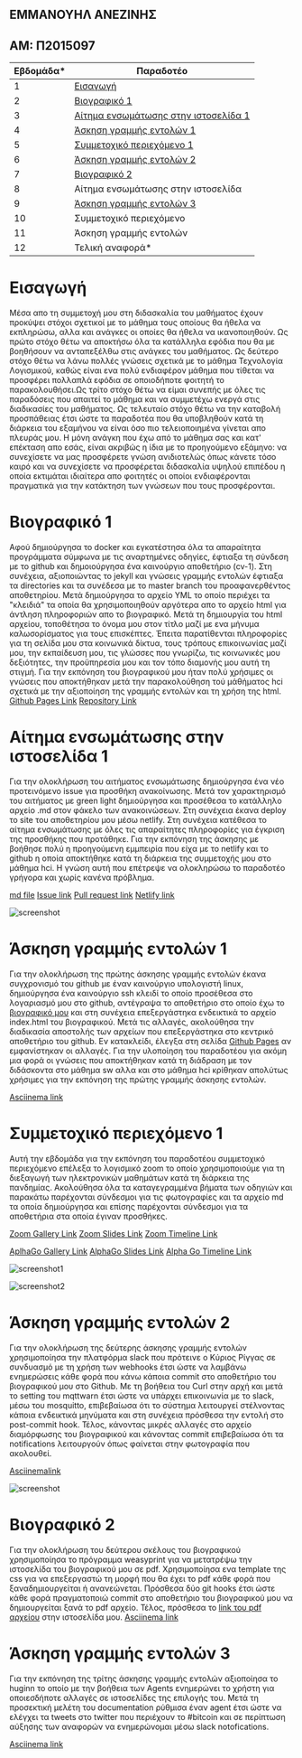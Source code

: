 ## ΕΜΜΑΝΟΥΗΛ ΑΝΕΖΙΝΗΣ
## ΑΜ: Π2015097


| Εβδομάδα* | Παραδοτέο |
| --- | --- |
| 1 | [Eισαγωγή](#Εισαγωγή) |
| 2 | [Βιογραφικό 1](#Βιογραφικό-1) |
| 3 | [Αίτημα ενσωμάτωσης στην ιστοσελίδα 1](#Αίτημα-ενσωμάτωσης-στην-ιστοσελίδα-1) |
| 4 | [Άσκηση γραμμής εντολών 1](#Άσκηση-γραμμής-εντολών-1) |
| 5 | [Συμμετοχικό περιεχόμενο 1](#Συμμετοχικό-περιεχόμενο-1) |
| 6 | [Άσκηση γραμμής εντολών 2](#Άσκηση-γραμμής-εντολών-2) |
| 7 | [Βιογραφικό 2](#Βιογραφικό-2) |
| 8 | Αίτημα ενσωμάτωσης στην ιστοσελίδα |
| 9 | [Άσκηση γραμμής εντολών 3](#Άσκηση-γραμμής-εντολών-3) |
| 10 | Συμμετοχικό περιεχόμενο |
| 11 | Άσκηση γραμμής εντολών |
| 12 | Τελική αναφορά* |

# Εισαγωγή

Μέσα απο τη συμμετοχή μου στη διδασκαλία του μαθήματος έχουν προκύψει στόχοι σχετικοί με το μάθημα τους οποίους θα ήθελα να εκπληρώσω, αλλα και ανάγκες οι οποίες θα ήθελα να ικανοποιηθούν. Ως πρώτο στόχο θέτω να αποκτήσω όλα τα κατάλληλα εφόδια που θα με βοηθήσουν να ανταπεξέλθω στις ανάγκες του μαθήματος. Ως δεύτερο στόχο θέτω να λάνω πολλές γνώσεις σχετικά με το μάθημα Τεχνολογία Λογισμικού, καθώς είναι ενα πολύ ενδιαφέρον μάθημα που τίθεται να προσφέρει πολλαπλά εφόδια σε οποιοδήποτε φοιτητή το παρακολουθήσει.Ως τρίτο στόχο θέτω να είμαι συνεπής με όλες τις παραδόσεις που απαιτεί το μάθημα και να συμμετέχω ενεργά στις διαδικασίες του μαθήματος. Ως τελευταίο στόχο θέτω να την καταβολή προσπάθειας έτσι ώστε τα παραδοτέα που θα υποβληθούν κατά τη διάρκεια του εξαμήνου να είναι όσο πιο τελειοποιημένα γίνεται απο πλευράς μου. Η μόνη ανάγκη που έχω από το μάθημα σας και κατ' επέκταση απο εσάς, είναι ακριβώς η ίδια με το προηγούμενο εξάμηνο: να συνεχίσετε να μας προσφέρετε γνώση ανιδιοτελώς όπως κάνετε τόσο καιρό και να συνεχίσετε να προσφέρεται διδασκαλία υψηλού επιπέδου η οποία εκτιμάται ιδιαίτερα απο φοιτητές οι οποίοι ενδιαφέρονται πραγματικά για την κατάκτηση των γνώσεων που τους προσφέρονται.

# Βιογραφικό 1

Αφού δημιούργησα το docker και εγκατέστησα όλα τα απαραίτητα προγράμματα σύμφωνα με τις αναρτημένες οδηγίες, έφτιαξα τη σύνδεση με το github και δημοιούργησα ένα καινούργιο αποθετήριο (cv-1). Στη συνέχεια, αξιοποιώντας το jekyll και γνώσεις γραμμής εντολών έφτιαξα τα directories και τα συνέδεσα με το master branch του προαφανερθέντος αποθετηρίου. Μετά δημιούργησα το αρχείο YML το οποίο περιέχει τα "κλειδιά" τα οποία θα χρησιμοποιηθούν αργότερα απο το αρχείο html για άντληση πληροφοριών απο το βιογραφικό. Μετά τη δημιουργία του html αρχείου, τοποθέτησα το όνομα μου στον τίτλο μαζί με ενα μήνυμα καλωσορίσματος για τους επισκέπτες. Έπειτα παρατίθενται πληροφορίες για τη σελίδα μου στα κοινωνικά δίκτυα, τους τρόπους επικοινωνίας μαζί μου, την εκπαίδευση μου, τις γλώσσες που γνωρίζω, τις κοινωνικές μου δεξιότητες, την προϋπηρεσία μου και τον τόπο διαμονής μου αυτή τη στιγμή. Για την εκπόνηση του βιογραφικού μου ήταν πολύ χρήσιμες οι γνώσεις που αποκτήθηκαν μετά την παρακολούθηση τού μάθήματος hci σχετικά με την αξιοποίηση της γραμμής εντολών και τη χρήση της html.
[Github Pages Link](https://p15anez.github.io/cv-1/)
[Repository Link](https://github.com/p15anez/cv-1/tree/master)

# Αίτημα ενσωμάτωσης στην ιστοσελίδα 1
Για την ολοκλήρωση του αιτήματος ενσωμάτωσης δημιούργησα ένα νέο προτεινόμενο issue για προσθήκη ανακοίνωσης. Μετά τον χαρακτηρισμό του αιτήματος με green light δημιούργησα και προσέθεσα το κατάλληλο αρχείο .md στον φάκελο των ανακοινώσεων. Στη συνέχεια έκανα deploy το site του αποθετηρίου μου μέσω netlify. Στη συνέχεια κατέθεσα το αίτημα ενσωμάτωσης με όλες τις απαραίτητες πληροφορίες για έγκριση της προσθήκης που προτάθηκε. Για την εκπόνηση της άσκησης με βοήθησε πολύ η προηγούμενη εμμπειρία που είχα με το netlify και το github η οποία αποκτήθηκε κατά τη διάρκεια της συμμετοχής μου στο μάθημα hci. Η γνώση αυτή που επέτρεψε να ολοκληρώσω το παραδοτέο γρήγορα και χωρίς κανένα πρόβλημα.

[md file](https://github.com/p15anez/sitegr/blob/2015097/all_collections/_posts/2021-02-22-Diavouleusi-sxedio-eswterikou-kanonismou.md)
[Ιssue link](https://github.com/ioniodi/sitegr/issues/34)
[Pull request link](https://github.com/ioniodi/sitegr/pull/98)
[Νetlify link](https://p15anez-unofficialionio.netlify.app/posts/2021/02/22/diavouleusi-sxedio-eswterikou-kanonismou/)

![screenshot](https://i.imgur.com/g4BHPYq.jpg)

# Άσκηση γραμμής εντολών 1
Για την ολοκλήρωση της πρώτης άσκησης γραμμής εντολών έκανα συγχρονισμό του github με  έναν καινούργιο υπολογιστή linux, δημιούργησα ένα καινούργιο ssh κλειδί το οποίο προσέθεσα στο λογαριασμό μου στο github, αντέγραψα το αποθετήριο στο οποίο έχω το [βιογραφικό μου](https://github.com/p15anez/cv-1) και στη συνέχεια επεξεργάστηκα ενδεικτικά το αρχείο index.html του βιογραφικού. Μετά τις αλλαγές, ακολούθησα την διαδικασία αποστολής των αρχείων που επεξεργάστηκα στο κεντρικό αποθετήριο του github. Εν κατακλείδι, έλεγξα στη σελίδα [Github Pages](https://p15anez.github.io/cv-1/) αν εμφανίστηκαν οι αλλαγές. Για την υλοποίηση του παραδοτέου για ακόμη μια φορά οι γνώσεις που αποκτήθηκαν κατά τη διάδραση με τον διδάσκοντα στο μάθημα sw αλλα και στο μάθημα hci κρίθηκαν απολύτως χρήσιμες για την εκπόνηση της πρώτης γραμμής άσκησης εντολών.

[Αsciinema link](https://asciinema.org/a/398782)

# Συμμετοχικό περιεχόμενο 1
Αυτή την εβδομάδα για την εκπόνηση του παραδοτέου συμμετοχικό περιεχόμενο επέλεξα το λογισμικό zoom το οποίο χρησιμοποιούμε για τη διεξαγωγή των ηλεκτρονικών μαθημάτων κατά τη διάρκεια της πανδημίας. Ακολούθησα όλα τα καταγεγραμμένα βήματα των οδηγιών και παρακάτω παρέχονται σύνδεσμοι για τις φωτογραφίες και τα αρχείο md τα οποία δημιούργησα και επίσης παρέχονται σύνδεσμοι για τα αποθετήρια στα οποία έγιναν προσθήκες.

[Zoom Gallery Link](https://p15anez-pibook.netlify.app/gallery/zoom/)
[Zoom Slides Link](https://p15anez-pibook.netlify.app/slides/models/)
[Zoom Timeline Link](https://p15anez-pibook.netlify.app/timeline/collaboration/)

[AplhaGo Gallery Link](https://p15anez-pibook.netlify.app/gallery/alpha-go/)
[AlphaGo Slides Link](https://p15anez-pibook.netlify.app/slides/learning/)
[Alpha Go Timeline Link](https://p15anez-pibook.netlify.app/timeline/learning/)

![screenshot1](https://i.imgur.com/OClyDgj.png)

![screenshot2](https://i.imgur.com/cl2CySW.jpg)

# Άσκηση γραμμής εντολών 2

Για την ολοκλήρωση της δεύτερης άσκησης γραμμής εντολών χρησιμοποίησα την πλατφόρμα slack που πρότεινε ο Κύριος Ρίγγας σε συνδυασμό με τη χρήση των webhooks έτσι ώστε να λαμβάνω ενημερώσεις κάθε φορά που κάνω κάποια commit στο αποθετήριο του βιογραφικού μου στο Github. Με τη βοήθεια του Curl στην αρχή και μετά το setting του mqttwarn έτσι ώστε να υπάρχει επικοινωνία με το slack, μέσω του mosquitto, επιβεβαίωσα  ότι το σύστημα λειτουργεί στέλνοντας κάποια ενδεικτικά μηνύματα και στη συνέχεια πρόσθεσα την εντολή στο post-commit hook. Τέλος, κάνοντας μικρές αλλαγές στο αρχείο διαμόρφωσης του βιογραφικού και κάνοντας commit επιβεβαίωσα ότι τα notifications λειτουργούν όπως φαίνεται στην φωτογραφία που ακολουθεί.

[Asciinemalink](https://asciinema.org/a/403108)

![screenshot](https://i.imgur.com/294ILYc.jpg)

# Βιογραφικό 2

Για την ολοκλήρωση του δεύτερου σκέλους του βιογραφικού χρησιμοποίησα το πρόγραμμα weasyprint για να μετατρέψω την ιστοσελίδα του βιογραφικού μου σε pdf. Χρησιμοποίησα ενα template της css για να επεξεργαστώ τη μορφή που θα έχει το pdf κάθε φορά που ξαναδημιουργείται ή ανανεώνεται. Πρόσθεσα δύο git hooks έτσι ώστε κάθε φορά πραγματοποιώ commit στο αποθετήριο του βιογραφικού μου να δημιουργείται ξανά το pdf αρχείο. Τέλος, πρόσθεσα το [link του pdf αρχείου](https://p15anez.github.io/cv-1/pdf/cv.pdf) στην ιστοσελίδα μου.
[Asciinema link](https://asciinema.org/a/404852)

# Άσκηση γραμμής εντολών 3

Για την εκπόνηση της τρίτης άσκησης γραμμής εντολών αξιοποίησα το huginn το οποίο με την βοήθεια των Agents ενημερώνει το χρήστη για οποιεσδήποτε αλλαγές σε ιστοσελίδες της επιλογής του. Μετά τη προσεκτική μελέτη του documentation ρύθμισα έναν agent έτσι ώστε να ελέγχει τα tweets στο twitter που περιέχουν το #bitcoin και σε περίπτωση αύξησης των αναφορών να ενημερώνομαι μέσω slack notofications.


[Asciinema link](https://asciinema.org/a/uBuT14ktSbwKy8AvfaAJkwWva)
